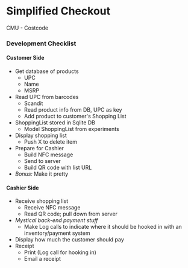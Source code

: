 # Simplified Checkout
CMU - Costcode

### Development Checklist
#### Customer Side
* Get database of products
    * UPC
    * Name
    * MSRP
* Read UPC from barcodes
    * Scandit
    * Read product info from DB, UPC as key
    * Add product to customer's Shopping List
* ShoppingList stored in Sqlite DB
    * Model ShoppingList from experiments
* Display shopping list
    * Push X to delete item
* Prepare for Cashier
    * Build NFC message
    * Send to server
    * Build QR code with list URL
* *Bonus:* Make it pretty

#### Cashier Side
* Receive shopping list
    * Receive NFC message
    * Read QR code; pull down from server
* *Mystical back-end payment stuff*
    * Make Log calls to indicate where it should be hooked in with an inventory/payment system
* Display how much the customer should pay
* Receipt
    * Print (Log call for hooking in)
    * Email a receipt